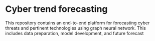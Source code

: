 # Cyber trend forecasting
This repository contains an end-to-end platform for forecasting cyber threats and pertinent technologies using graph neural network. This includes data preparation, model development, and future forecast
